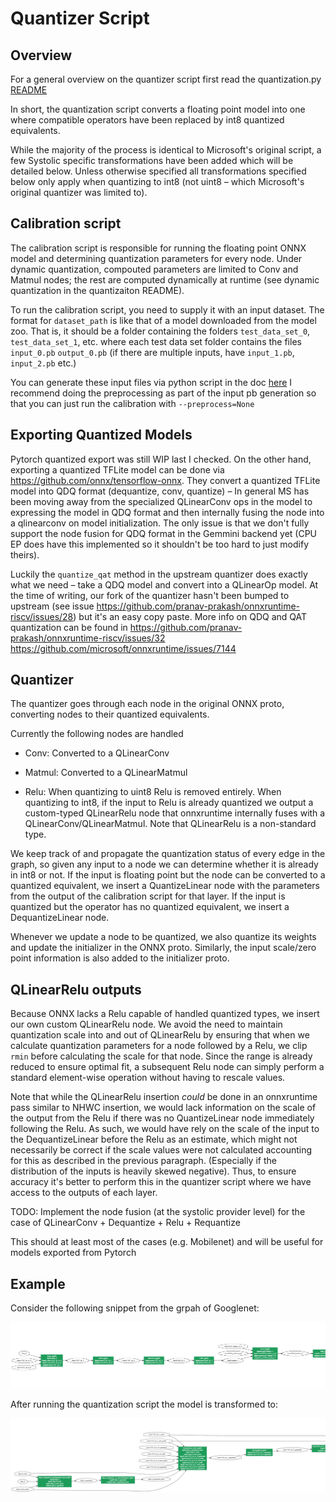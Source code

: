 # Quantizer Script

## Overview

For a general overview on the quantizer script first read the quantization.py [README](/systolic_runner/quantization/README.md)

In short, the quantization script converts a floating point model into one where compatible operators have been replaced
by int8 quantized equivalents.

While the majority of the process is identical to Microsoft's original script, a few Systolic specific transformations have been added which will be detailed below. Unless otherwise specified all transformations specified below only apply when quantizing to int8 (not uint8 – which Microsoft's original quantizer was limited to).

## Calibration script

The calibration script is responsible for running the floating point ONNX model and determining quantization parameters for every node.
Under dynamic quantization, compouted parameters are limited to Conv and Matmul nodes; the rest are computed dynamically at runtime (see dynamic quantization in the quantizaiton README).

To run the calibration script, you need to supply it with an input dataset. The format for `dataset_path` is like that of a model downloaded from the model zoo. That is, it should be a folder containing the folders `test_data_set_0`, `test_data_set_1`, etc. where each test data set folder contains the files `input_0.pb`  `output_0.pb` (if there are multiple inputs, have `input_1.pb`, `input_2.pb` etc.)

You can generate these input files via python script in the doc [here](../rcnn_runner#quantization)
I recommend doing the preprocessing as part of the input pb generation so that you can just run the calibration with `--preprocess=None`

## Exporting Quantized Models

Pytorch quantized export was still WIP last I checked. On the other hand, exporting a quantized TFLite model can be done via https://github.com/onnx/tensorflow-onnx. They convert a quantized TFLite model into QDQ format (dequantize, conv, quantize) – In general MS has been moving away from the specialized QLinearConv ops in the model to expressing the model in QDQ format and then internally fusing the node into a qlinearconv on model initialization. The only issue is that we don't fully support the node fusion for QDQ format in the Gemmini backend yet (CPU EP does have this implemented so it shouldn't be too hard to just modify theirs). 

Luckily the `quantize_qat` method in the upstream quantizer does exactly what we need – take a QDQ model and convert into a QLinearOp model. At the time of writing, our fork of the quantizer hasn't been bumped to upstream (see issue https://github.com/pranav-prakash/onnxruntime-riscv/issues/28) but it's an easy copy paste. More info on QDQ and QAT quantization can be found in https://github.com/pranav-prakash/onnxruntime-riscv/issues/32 https://github.com/microsoft/onnxruntime/issues/7144

## Quantizer 

The quantizer goes through each node in the original ONNX proto, converting nodes to their quantized equivalents.

Currently the following nodes are handled

* Conv: Converted to a QLinearConv

* Matmul: Converted to a QLinearMatmul

* Relu: When quantizing to uint8 Relu is removed entirely. When quantizing to int8, if the input to Relu is already quantized we output a custom-typed QLinearRelu node that onnxruntime internally fuses with a QLinearConv/QLinearMatmul. Note that QLinearRelu is a non-standard type.

We keep track of and propagate the quantization status of every edge in the graph, so given any input to a node we can determine whether it is already in int8 or not. If the input is floating point but the node can be converted to a quantized equivalent, we insert a QuantizeLinear node with the parameters from the output of the calibration script for that layer. If the input is quantized but the operator has no quantized equivalent, we insert a DequantizeLinear node.

Whenever we update a node to be quantized, we also quantize its weights and update the initializer in the ONNX proto. Similarly, the input scale/zero point information is also added to the initializer proto.

## QLinearRelu outputs

Because ONNX lacks a Relu capable of handled quantized types, we insert our own custom QLinearRelu node. We avoid the need to maintain quantization scale into and out of QLinearRelu by ensuring that when we calculate quantization parameters for a node followed by a Relu, we clip `rmin` before calculating the scale for that node. Since the range is already reduced to ensure optimal fit, a subsequent Relu node can simply perform a standard element-wise operation without having to rescale values.

Note that while the QLinearRelu insertion *could* be done in an onnxruntime pass similar to NHWC insertion, we would lack information on the scale of the output from the Relu if there was no QuantizeLinear node immediately following the Relu. As such, we would have rely on the scale of the input to the DequantizeLinear before the Relu as an estimate, which might not necessarily be correct if the scale values were not calculated accounting for this as described in the previous paragraph. (Especially if the distribution of the inputs is heavily skewed negative). Thus, to ensure accuracy it's better to perform this in the quantizer script where we have access to the outputs of each layer.

TODO: Implement the node fusion (at the systolic provider level) for the case of QLinearConv + Dequantize + Relu + Requantize

This should at least most of the cases (e.g. Mobilenet) and will be useful for models exported from Pytorch

## Example

Consider the following snippet from the grpah of Googlenet:

![](googlenet_unquantized.png)

After running the quantization script the model is transformed to:

![](googlenet_quantized.png)
